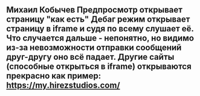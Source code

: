 Михаил Кобычев 
Предпросмотр открывает страницу "как есть"
Дебаг режим открывает страницу в iframe и судя по всему слушает её. Что случается дальше - непонятно, но видимо из-за невозможности отправки сообщений друг-другу оно всё падает.
Другие сайты (способные открыться в iframe) открываются прекрасно
как пример: https://my.hirezstudios.com/
--------------------------------------------------------------------------------
